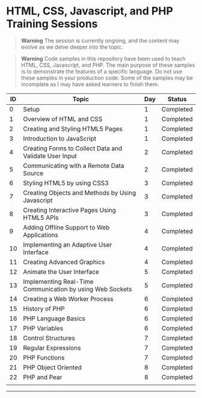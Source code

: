 # HTML, CSS, Javascript, and PHP Training Sessions
>**Warning**
The session is currently ongoing, and the content may evolve as we delve deeper into the topic.

>**Warning**
Code samples in this repository have been used to teach HTML, CSS, Javascript, and PHP. The main purpose of these samples is to demonstrate the features of a specific language. Do not use these samples in your production code. Some of the samples may be incomplete as I may have asked learners to finish them.


 |ID |Topic                                                   |Day|Status|
|---|---------------------------------------------------------|---|---|
|0  |Setup                                                    |1  |      Completed
|1  |Overview of HTML and CSS                                 |1  |   Completed
|2  |Creating and Styling HTML5 Pages                           |1  |  Completed
|3  |Introduction to JavaScript                                 |1  |   Completed    
|4  |Creating Forms to Collect Data and Validate User Input    |2  |  Completed     
|5  |Communicating with a Remote Data Source                  |2  |    Completed   
|6  |Styling HTML5 by using CSS3                               |3  |    Completed   
|7  |Creating Objects and Methods by Using Javascript         |3  |     Completed  
|8  |Creating Interactive Pages Using HTML5 APIs               |3  |      Completed 
|9  |Adding Offline Support to Web Applications                 |4  |   Completed  
|10 |Implementing an Adaptive User Interface                   |4  |     Completed  
|11 |Creating Advanced Graphics                                |4  |      Completed 
|12 |Animate the User Interface                                 |5  |       Completed  
|13 |Implementing Real-Time Communication by using Web Sockets  |5  |       Completed  
|14 |Creating a Web Worker Process                             |6  |       Completed  
|15 |History of PHP                                             |6  |       Completed  
|16 |PHP Language Basics                                        |6  |    Completed  
|17 |PHP Variables                                             |6  |       Completed  
|18 |Control Structures                                         |7  |       Completed  
|19 |Regular Expressions                                      |7  |       Completed  
|20 |PHP Functions                                             |7  |       Completed  
|21 |PHP Object Oriented                                      |8  |       Completed  
|22 |PHP and Pear                                               |8  |       Completed  
|   |                                                         |        |   |      


---------------------------


